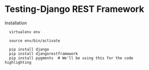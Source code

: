 # Testing-Django REST Framework

Installation

```
  virtualenv env

  source env/bin/activate

  pip install django
  pip install djangorestframework
  pip install pygments  # We'll be using this for the code highlighting
```
